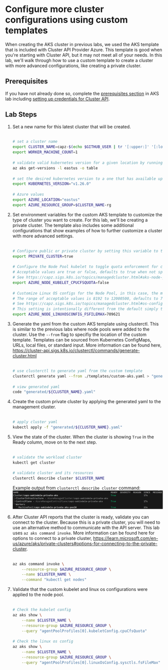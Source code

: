 # Configure more cluster configurations using custom templates

When creating the AKS cluster in previous labs, we used the AKS template that is included with Cluster API Provider Azure. This template is good when you're starting with Cluster API, but it may not meet all of your needs. In this lab, we'll walk through how to use a custom template to create a cluster with more advanced configurations, like creating a private cluster.

## Prerequisites

If you have not already done so, complete the [prerequisites section](./2-managed-aks-cluster.md#prerequisites) in AKS lab including [setting up credentials for Cluster API](./2-managed-aks-cluster.md#setup-service-principal-and-credentials).

## Lab Steps

1. Set a new name for this latest cluster that will be created.

    ```bash

    # set a cluster name
    export CLUSTER_NAME=capz-$(echo $GITHUB_USER | tr '[:upper:]' '[:lower:]')-private-aks
    export WORKER_MACHINE_COUNT=1

    # validate valid kubernetes version for a given location by running
    az aks get-versions -l eastus -o table

    # set the desired kubernetes version to a one that has available upgrades
    export KUBERNETES_VERSION="v1.26.0"

    # Azure values
    export AZURE_LOCATION="eastus"
    export AZURE_RESOURCE_GROUP=$CLUSTER_NAME-rg

    ```

2. Set environment variables for the custom AKS template to customize the type of cluster you want to create. For this lab, we'll be creating a private cluster. The template also includes some additional configurations that show examples of how to further customize a cluster with more advanced settings.

    ```bash

    # Configure public or private cluster by setting this variable to true or false.
    export PRIVATE_CLUSTER=true

    # Configure the Node Pool kubelet to toggle quota enforcement for containers that specify CPU limits.
    # Acceptable values are true or false, defaults to true when not specified.
    # See https://capz.sigs.k8s.io/topics/managedcluster.html#aks-node-pool-kubelet-custom-configuration for more details.
    export AZURE_NODE_KUBELET_CPUCFSQUOTA=false

    # Customize Linux OS configs for the Node Pool, in this case, the maximum number of open files permitted.
    # The range of acceptable values is 8192 to 12000500, defaults to 709620 when not specified.
    # See https://capz.sigs.k8s.io/topics/managedcluster.html#os-configurations-of-linux-agent-nodes-aks for more details.
    # This setting is intentionally different from the default simply to make it easy to validate the custom configuration on the cluster.
    export AZURE_NODE_LINUXOSCONFIG_FSFILEMAX=709621

    ```

3. Generate the yaml from the custom AKS template using clusterctl. This is similar to the previous labs where node pools were added to the cluster. Use the `--from` flag to specifiy the location of the custom template. Templates can be sourced from Kubernetes ConfigMaps, URLs, local files, or standard input. More information can be found here, <https://cluster-api.sigs.k8s.io/clusterctl/commands/generate-cluster.html>

    ```bash

    # use clusterctl to generate yaml from the custom template
    clusterctl generate yaml --from ./templates/custom-aks.yaml > "generated/${CLUSTER_NAME}.yaml"

    # view generated yaml
    code "generated/${CLUSTER_NAME}.yaml"

    ```

4. Create the custom private cluster by applying the generated yaml to the management cluster.

    ```bash

    # apply cluster yaml
    kubectl apply -f "generated/${CLUSTER_NAME}.yaml"

    ```

5. View the state of the cluster. When the cluster is showing `True` in the Ready column, move on to the next step.

    ```bash

    # validate the workload cluster
    kubectl get cluster

    # validate cluster and its resources
    clusterctl describe cluster $CLUSTER_NAME

    ```

    Example output from `clusterctl describe cluster` command:
    ![Example output from describe command](/images/capz-private-aks-example.png)

6. After Cluster API reports that the cluster is ready, validate you can connect to the cluster. Because this is a private cluster, you will need to use an alternative method to communicate with the API server. This lab uses `az aks command invoke`. More information can be found here for options to connect to a private cluster, <https://learn.microsoft.com/en-us/azure/aks/private-clusters#options-for-connecting-to-the-private-cluster>.

    ```bash

    az aks command invoke \
        --resource-group $AZURE_RESOURCE_GROUP \
        --name $CLUSTER_NAME \
        --command "kubectl get nodes"

    ```

7. Validate that the custom kubelet and linux os configurations were applied to the node pool.

    ```bash

    # Check the kubelet config
    az aks show \
        --name $CLUSTER_NAME \
        --resource-group $AZURE_RESOURCE_GROUP \
        --query "agentPoolProfiles[0].kubeletConfig.cpuCfsQuota"

    # Check the linux os config
    az aks show \
        --name $CLUSTER_NAME \
        --resource-group $AZURE_RESOURCE_GROUP \
        --query "agentPoolProfiles[0].linuxOsConfig.sysctls.fsFileMax"

    ```
